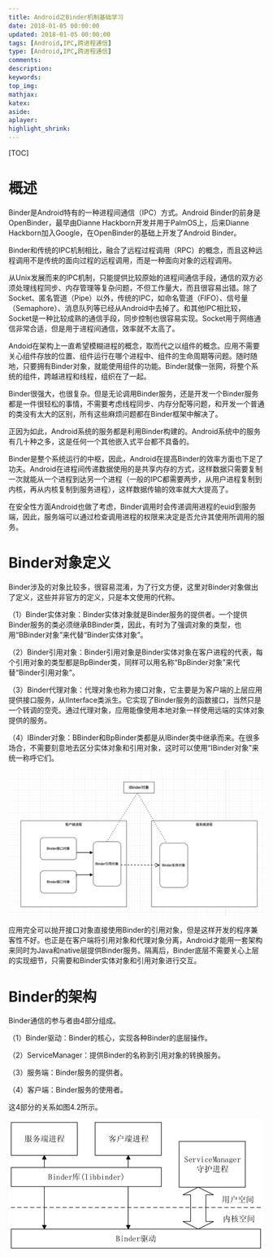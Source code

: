 ```yaml
---
title: Android之Binder机制基础学习
date: 2018-01-05 00:00:00
updated: 2018-01-05 00:00:00
tags: [Android,IPC,跨进程通信]
type: [Android,IPC,跨进程通信]
comments: 
description: 
keywords: 
top_img:
mathjax:
katex:
aside:
aplayer:
highlight_shrink:
---
```


[TOC]

# 概述

Binder是Android特有的一种进程间通信（IPC）方式。Android Binder的前身是OpenBinder，最早由Dianne Hackborn开发并用于PalmOS上，后来Dianne Hackborn加入Google，在OpenBinder的基础上开发了Android Binder。

Binder和传统的IPC机制相比，融合了远程过程调用（RPC）的概念，而且这种远程调用不是传统的面向过程的远程调用，而是一种面向对象的远程调用。

从Unix发展而来的IPC机制，只能提供比较原始的进程间通信手段，通信的双方必须处理线程同步、内存管理等复杂问题，不但工作量大，而且很容易出错。除了Socket、匿名管道（Pipe）以外，传统的IPC，如命名管道（FIFO）、信号量（Semaphore）、消息队列等已经从Android中去掉了。和其他IPC相比较，Socket是一种比较成熟的通信手段，同步控制也很容易实现。Socket用于网络通信非常合适，但是用于进程间通信，效率就不太高了。

Andoid在架构上一直希望模糊进程的概念，取而代之以组件的概念。应用不需要关心组件存放的位置、组件运行在哪个进程中、组件的生命周期等问题。随时随地，只要拥有Binder对象，就能使用组件的功能。Binder就像一张网，将整个系统的组件，跨越进程和线程，组织在了一起。

Binder很强大，也很复杂。但是无论调用Binder服务，还是开发一个Binder服务都是一件很轻松的事情，不需要考虑线程同步、内存分配等问题，和开发一个普通的类没有太大的区别，所有这些麻烦问题都在Binder框架中解决了。

正因为如此，Android系统的服务都是利用Binder构建的。Android系统中的服务有几十种之多，这是任何一个其他嵌入式平台都不具备的。

Binder是整个系统运行的中枢，因此，Android在提高Binder的效率方面也下足了功夫。Android在进程间传递数据使用的是共享内存的方式，这样数据只需要复制一次就能从一个进程到达另一个进程（一般的IPC都需要两步，从用户进程复制到内核，再从内核复制到服务进程），这样数据传输的效率就大大提高了。

在安全性方面Android也做了考虑，Binder调用时会传递调用进程的euid到服务端，因此，服务端可以通过检查调用进程的权限来决定是否允许其使用所调用的服务。



# Binder对象定义

Binder涉及的对象比较多，很容易混淆，为了行文方便，这里对Binder对象做出了定义，这些并非官方的定义，只是本文使用的代称。

（1）Binder实体对象：Binder实体对象就是Binder服务的提供者。一个提供Binder服务的类必须继承BBinder类，因此，有时为了强调对象的类型，也用“BBinder对象”来代替“Binder实体对象”。

（2）Binder引用对象：Binder引用对象是Binder实体对象在客户进程的代表，每个引用对象的类型都是BpBinder类，同样可以用名称“BpBinder对象”来代替“Binder引用对象”。

（3）Binder代理对象：代理对象也称为接口对象，它主要是为客户端的上层应用提供接口服务，从IInterface类派生。它实现了Binder服务的函数接口，当然只是一个转调的空壳。通过代理对象，应用能像使用本地对象一样使用远端的实体对象提供的服务。

（4）IBinder对象：BBinder和BpBinder类都是从IBinder类中继承而来。在很多场合，不需要刻意地去区分实体对象和引用对象，这时可以使用“IBinder对象”来统一称呼它们。



<img src="images/01.Android%E4%B9%8BBinder%E6%9C%BA%E5%88%B6%E5%9F%BA%E7%A1%80%E5%AD%A6%E4%B9%A0/image-20230109110111802.png" alt="image-20230109110111802" style="zoom:50%;" />

应用完全可以抛开接口对象直接使用Binder的引用对象，但是这样开发的程序兼客性不好。也正是在客户端将引用对象和代理对象分离，Android才能用一套架构来同时为Java和native层提供Binder服务。隔离后，Binder底层不需要关心上层的实现细节，只需要和Binder实体对象和引用对象进行交互。







# Binder的架构

Binder通信的参与者由4部分组成。

（1）Binder驱动：Binder的核心，实现各种Binder的底层操作。

（2）ServiceManager：提供Binder的名称到引用对象的转换服务。

（3）服务端：Binder服务的提供者。

（4）客户端：Binder服务的使用者。

这4部分的关系如图4.2所示。

<img src="images/01.Android%E4%B9%8BBinder%E6%9C%BA%E5%88%B6%E5%9F%BA%E7%A1%80%E5%AD%A6%E4%B9%A0/epub_22690231_59.jpeg" alt="img" style="zoom:50%;" />



















































